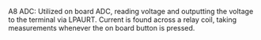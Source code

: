 A8 ADC:
Utilized on board ADC, reading voltage and outputting 
the voltage to the terminal via LPAURT.
Current is found across a relay coil, taking measurements whenever the
on board button is pressed.
